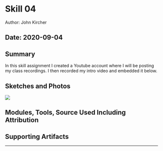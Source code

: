 #  Skill 04

Author: John Kircher

Date: 2020-09-04
-----

## Summary

In this skill assignment I created a Youtube account where I will be posting my class recordings. I then recorded my intro video and embedded it below.  

## Sketches and Photos

[![](https://res.cloudinary.com/marcomontalbano/image/upload/v1599242987/video_to_markdown/images/youtube--CqOnjEr6-Is-c05b58ac6eb4c4700831b2b3070cd403.jpg)](https://youtu.be/CqOnjEr6-Is "")

## Modules, Tools, Source Used Including Attribution


## Supporting Artifacts


-----
